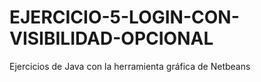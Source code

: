 # EJERCICIO-5-LOGIN-CON-VISIBILIDAD-OPCIONAL
Ejercicios de Java con la herramienta gráfica de Netbeans
